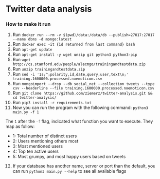 # Twitter data analysis
### How to make it run
1. Run `docker run --rm -v $(pwd)/data:/data/db --publish=27017:27017 --name dbms -d mongo:latest`
2. Run `docker exec -it {id returned from last command} bash`
3. Run `apt-get update`
4. Run `apt-get install -y wget unzip git python3 python3-pip`
5. Run `wget http://cs.stanford.edu/people/alecmgo/trainingandtestdata.zip`
6. Run `unzip trainingandtestdata.zip`
7. Run `sed -i '1s;^;polarity,id,date,query,user,text\n;' training.1600000.processed.noemoticon.csv`
8. Run `mongoimport --drop --db social_net --collection tweets --type csv --headerline --file training.1600000.processed.noemoticon.csv`
9. Run `git clone https://github.com/ziemerz/twitter-analysis.git && cd twitter-analysis/`
10. Run `pip3 install -r requirements.txt`
11. Now you can run the program with the following command: `python3 main.py -f 1`

The `1` after the `-f` flag, indicated what function you want to execute. They map as follow:
- 1: Total number of distinct users
- 2: Users mentioning others most
- 3: Most mentioned users
- 4: Top ten active users
- 5: Most grumpy, and most happy users based on tweets

12. If your database has another name, server or port than the default, you can run `python3 main.py --help` to see all available flags
